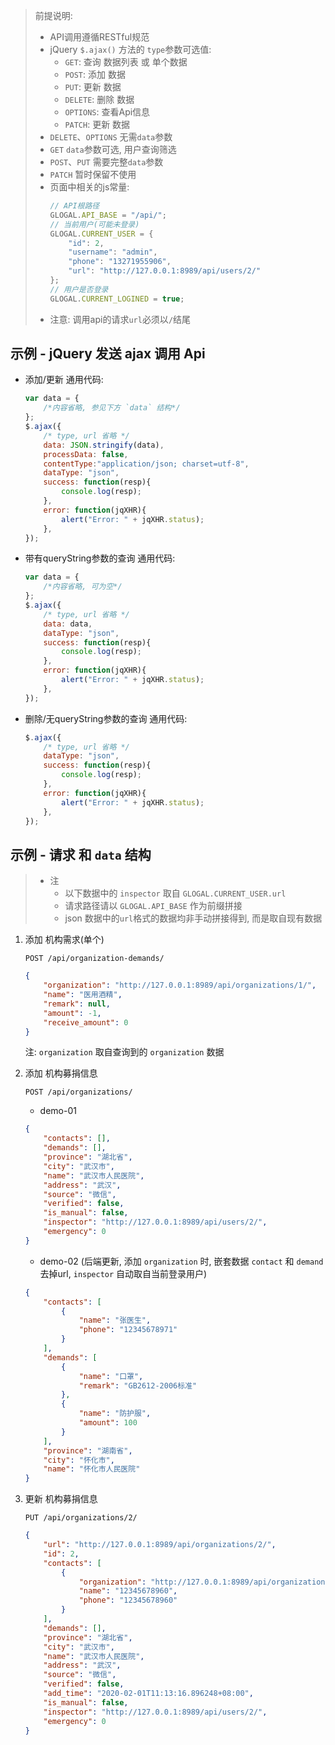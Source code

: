 > 前提说明:
> * API调用遵循RESTful规范
> * jQuery `$.ajax()` 方法的 `type`参数可选值:
>     - `GET`: 查询 数据列表 或 单个数据
>     - `POST`: 添加 数据
>     - `PUT`: 更新 数据
>     - `DELETE`: 删除 数据
>     - `OPTIONS`:  查看Api信息
>     - `PATCH`: 更新 数据
> * `DELETE`、`OPTIONS` 无需`data`参数
> * `GET` `data`参数可选, 用户查询筛选
> * `POST`、`PUT` 需要完整`data`参数
> * `PATCH` 暂时保留不使用
> * 页面中相关的js常量:
>     ```js
>     // API根路径
>     GLOGAL.API_BASE = "/api/";
>     // 当前用户(可能未登录)
>     GLOGAL.CURRENT_USER = {
>         "id": 2,
>         "username": "admin",
>         "phone": "13271955906",
>         "url": "http://127.0.0.1:8989/api/users/2/"
>     };
>     // 用户是否登录
>     GLOGAL.CURRENT_LOGINED = true;
>     ```
> * 注意: 调用api的请求`url`必须以`/`结尾

## 示例 - jQuery 发送 ajax 调用 Api
- 添加/更新 通用代码:
    ```js
    var data = {
        /*内容省略, 参见下方 `data` 结构*/
    };
    $.ajax({ 
        /* type, url 省略 */
        data: JSON.stringify(data),
        processData: false,
        contentType:"application/json; charset=utf-8",
        dataType: "json",
        success: function(resp){
            console.log(resp);
        },
        error: function(jqXHR){
            alert("Error: " + jqXHR.status);
        },
    });
    ```
- 带有queryString参数的查询 通用代码:
    ```js
    var data = {
        /*内容省略, 可为空*/
    };
    $.ajax({ 
        /* type, url 省略 */
        data: data,
        dataType: "json",
        success: function(resp){
            console.log(resp);
        },
        error: function(jqXHR){
            alert("Error: " + jqXHR.status);
        },
    });
    ```
- 删除/无queryString参数的查询 通用代码:
    ```js
    $.ajax({ 
        /* type, url 省略 */
        dataType: "json",
        success: function(resp){
            console.log(resp);
        },
        error: function(jqXHR){
            alert("Error: " + jqXHR.status);
        },
    });

## 示例 - 请求 和 `data` 结构
> * 注
>     - 以下数据中的 `inspector` 取自 `GLOGAL.CURRENT_USER.url`
>     - 请求路径请以 `GLOGAL.API_BASE` 作为前缀拼接
>     - json 数据中的`url`格式的数据均非手动拼接得到, 而是取自现有数据

1. 添加 机构需求(单个)
    ```
    POST /api/organization-demands/
    ```
    ```json
    {
        "organization": "http://127.0.0.1:8989/api/organizations/1/",
        "name": "医用酒精",
        "remark": null,
        "amount": -1,
        "receive_amount": 0
    }
    ```
    注: `organization` 取自查询到的 `organization` 数据
2. 添加 机构募捐信息
    ```
    POST /api/organizations/
    ```
    * demo-01
    ```json
    {
        "contacts": [],
        "demands": [],
        "province": "湖北省",
        "city": "武汉市",
        "name": "武汉市人民医院",
        "address": "武汉",
        "source": "微信",
        "verified": false,
        "is_manual": false,
        "inspector": "http://127.0.0.1:8989/api/users/2/",
        "emergency": 0
    }
    ```
    * demo-02 (后端更新, 添加 `organization` 时, 嵌套数据 `contact` 和 `demand` 去掉url, `inspector` 自动取自当前登录用户)
    ```json
    {
        "contacts": [
            {
                "name": "张医生",
                "phone": "12345678971"
            }
        ],
        "demands": [
            {
                "name": "口罩",
                "remark": "GB2612-2006标准"
            },
            {
                "name": "防护服",
                "amount": 100
            }
        ],
        "province": "湖南省",
        "city": "怀化市",
        "name": "怀化市人民医院"
    }
    ```

3. 更新 机构募捐信息
    ```
    PUT /api/organizations/2/
    ```
    ```json
    {
        "url": "http://127.0.0.1:8989/api/organizations/2/",
        "id": 2,
        "contacts": [
            {
                "organization": "http://127.0.0.1:8989/api/organizations/2/",
                "name": "12345678960",
                "phone": "12345678960"
            }
        ],
        "demands": [],
        "province": "湖北省",
        "city": "武汉市",
        "name": "武汉市人民医院",
        "address": "武汉",
        "source": "微信",
        "verified": false,
        "add_time": "2020-02-01T11:13:16.896248+08:00",
        "is_manual": false,
        "inspector": "http://127.0.0.1:8989/api/users/2/",
        "emergency": 0
    }
    ```